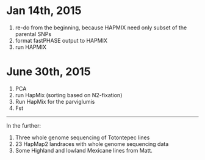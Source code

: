 
# Jan 14th, 2015
1. re-do from the beginning, because HAPMIX need only subset of the parental SNPs
1. format fastPHASE output to HAPMIX
2. run HAPMIX

# June 30th, 2015
1. PCA
2. run HapMix (sorting based on N2-fixation)
3. Run HapMix for the parviglumis
3. Fst

----------------
In the further:
1. Three whole genome sequencing of Totontepec lines
2. 23 HapMap2 landraces with whole genome sequencing data
3. Some Highland and lowland Mexicane lines from Matt.
